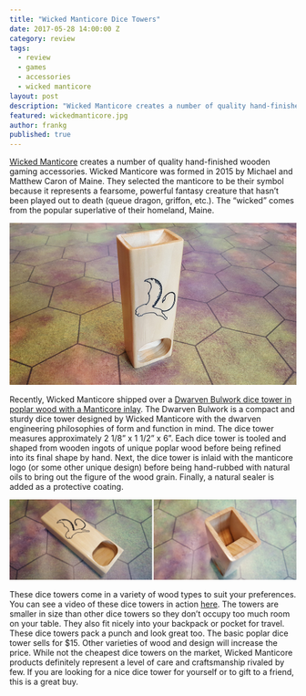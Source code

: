 ```yaml
---
title: "Wicked Manticore Dice Towers"
date: 2017-05-28 14:00:00 Z
category: review
tags:
  - review
  - games
  - accessories
  - wicked manticore
layout: post
description: "Wicked Manticore creates a number of quality hand-finished wooden gaming accessories."
featured: wickedmanticore.jpg
author: frankg
published: true
---
```


[Wicked Manticore](https://www.etsy.com/shop/WickedManticore) creates a number of quality hand-finished wooden gaming accessories. Wicked Manticore was formed in 2015 by Michael and Matthew Caron of Maine. They selected the manticore to be their symbol because it represents a fearsome, powerful fantasy creature that hasn’t been played out to death (queue dragon, griffon, etc.). The “wicked” comes from the popular superlative of their homeland, Maine.

![Wicked Manticore Dice Tower](/images/wickedmanticore/wmdt1.jpg)

Recently, Wicked Manticore shipped over a [Dwarven Bulwork dice tower in poplar wood with a Manticore inlay](https://www.etsy.com/listing/473865396/dwarven-bulwark-dice-tower-in-poplar?ref=shop_home_active_11). The Dwarven Bulwork is a compact and sturdy dice tower designed by Wicked Manticore with the dwarven engineering philosophies of form and function in mind. The dice tower measures approximately 2 1/8” x 1 1/2” x 6”. Each dice tower is tooled and shaped from wooden ingots of unique poplar wood before being refined into its final shape by hand. Next, the dice tower is inlaid with the manticore logo (or some other unique design) before being hand-rubbed with natural oils to bring out the figure of the wood grain. Finally, a natural sealer is added as a protective coating.

![Wicked Manticore Dice Tower](/images/wickedmanticore/wmdt2.jpg)

These dice towers come in a variety of wood types to suit your preferences. You can see a video of these dice towers in action [here](https://www.youtube.com/watch?v=kmxWV877qZw). The towers are smaller in size than other dice towers so they don’t occupy too much room on your table. They also fit nicely into your backpack or pocket for travel. These dice towers pack a punch and look great too. The basic poplar dice tower sells for $15. Other varieties of wood and design will increase the price. While not the cheapest dice towers on the market, Wicked Manticore products definitely represent a level of care and craftsmanship rivaled by few. If you are looking for a nice dice tower for yourself or to gift to a friend, this is a great buy.
